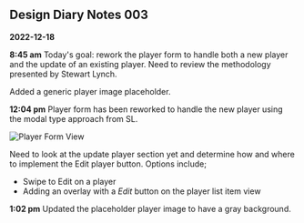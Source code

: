 ##  Design Diary Notes 003

**2022-12-18**

**8:45 am**
Today's goal: rework the player form to handle both a new player and the update of an existing player. Need to review the methodology presented by Stewart Lynch.

Added a generic player image placeholder.

**12:04 pm**
Player form has been reworked to handle the new player using the modal type approach from SL. 

![Player Form View](/Users/mike/Desktop/PlayerForm.png)

Need to look at the update player section yet and determine how and where to implement the Edit player button. Options include;
* Swipe to Edit on a player
* Adding an overlay with a *Edit* button on the player list item view

**1:02 pm**
Updated the placeholder player image to have a gray background.
